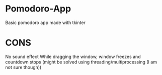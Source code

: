 # Pomodoro-App
Basic pomodoro app made with tkinter

# CONS
No sound effect
While dragging the window, window freezes and countdown stops (might be solved using threading/multiprocessing (I am not sure though)) 
